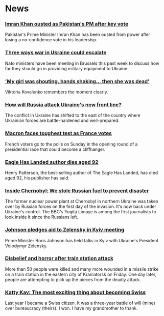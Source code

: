# News
### [Imran Khan ousted as Pakistan's PM after key vote](https://www.bbc.com/news/world-asia-61055210)
Pakistan's Prime Minister Imran Khan has been ousted from power after losing a no-confidence vote in his leadership.
### [Three ways war in Ukraine could escalate](https://www.bbc.com/news/world-europe-61051307)
Nato ministers have been meeting in Brussels this past week to discuss how far they should go in providing military equipment to Ukraine. 
### ['My girl was shouting, hands shaking... then she was dead'](https://www.bbc.com/news/world-europe-61038811)
Viktoria Kovalenko remembers the moment clearly. 
### [How will Russia attack Ukraine's new front line?](https://www.bbc.com/news/world-europe-61023869)
The conflict in Ukraine has shifted to the east of the country where Ukrainian forces are battle-hardened and well-prepared.
### [Macron faces toughest test as France votes](https://www.bbc.com/news/world-europe-61049717)
French voters go to the polls on Sunday in the opening round of a presidential race that could become a cliffhanger.
### [Eagle Has Landed author dies aged 92](https://www.bbc.com/news/entertainment-arts-61054455)
Henry Patterson, the best-selling author of The Eagle Has Landed, has died aged 92, his publisher has said.
### [Inside Chernobyl: We stole Russian fuel to prevent disaster](https://www.bbc.com/news/world-europe-61048256)
The former nuclear power plant at Chernobyl in northern Ukraine was taken over by Russian forces on the first day of the invasion. It's now back under Ukraine's control. The BBC's Yogita Limaye is among the first journalists to look inside it since the Russians left. 
### [Johnson pledges aid to Zelensky in Kyiv meeting](https://www.bbc.com/news/uk-61052643)
Prime Minister Boris Johnson has held talks in Kyiv with Ukraine's President Volodymyr Zelensky.
### [Disbelief and horror after train station attack](https://www.bbc.com/news/world-europe-61055105)
More than 50 people were killed and many more wounded in a missile strike on a train station in the eastern city of Kramatorsk on Friday. One day later, people are attempting to pick up the pieces from the deadly attack.
### [Katty Kay: The most exciting thing about becoming Swiss](https://www.bbc.com/news/world-us-canada-61033126)
Last year I became a Swiss citizen. It was a three-year battle of will (mine) over bureaucracy (theirs). I won. I have my grandmother to thank. 
